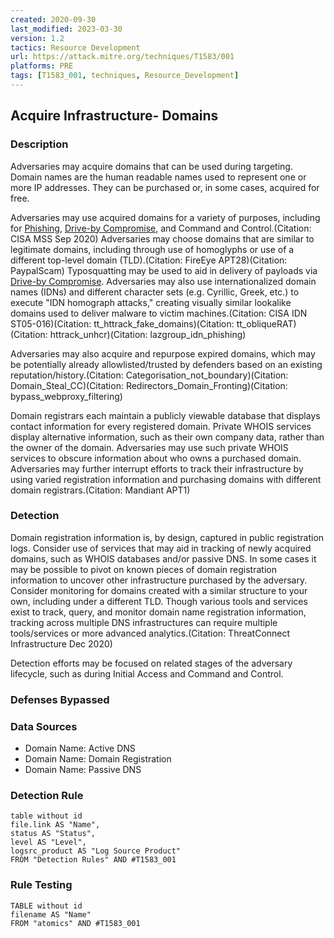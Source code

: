 ```yaml
---
created: 2020-09-30
last_modified: 2023-03-30
version: 1.2
tactics: Resource Development
url: https://attack.mitre.org/techniques/T1583/001
platforms: PRE
tags: [T1583_001, techniques, Resource_Development]
---
```


## Acquire Infrastructure- Domains

### Description

Adversaries may acquire domains that can be used during targeting. Domain names are the human readable names used to represent one or more IP addresses. They can be purchased or, in some cases, acquired for free.

Adversaries may use acquired domains for a variety of purposes, including for [Phishing](https://attack.mitre.org/techniques/T1566), [Drive-by Compromise](https://attack.mitre.org/techniques/T1189), and Command and Control.(Citation: CISA MSS Sep 2020) Adversaries may choose domains that are similar to legitimate domains, including through use of homoglyphs or use of a different top-level domain (TLD).(Citation: FireEye APT28)(Citation: PaypalScam) Typosquatting may be used to aid in delivery of payloads via [Drive-by Compromise](https://attack.mitre.org/techniques/T1189). Adversaries may also use internationalized domain names (IDNs) and different character sets (e.g. Cyrillic, Greek, etc.) to execute "IDN homograph attacks," creating visually similar lookalike domains used to deliver malware to victim machines.(Citation: CISA IDN ST05-016)(Citation: tt_httrack_fake_domains)(Citation: tt_obliqueRAT)(Citation: httrack_unhcr)(Citation: lazgroup_idn_phishing)

Adversaries may also acquire and repurpose expired domains, which may be potentially already allowlisted/trusted by defenders based on an existing reputation/history.(Citation: Categorisation_not_boundary)(Citation: Domain_Steal_CC)(Citation: Redirectors_Domain_Fronting)(Citation: bypass_webproxy_filtering)

Domain registrars each maintain a publicly viewable database that displays contact information for every registered domain. Private WHOIS services display alternative information, such as their own company data, rather than the owner of the domain. Adversaries may use such private WHOIS services to obscure information about who owns a purchased domain. Adversaries may further interrupt efforts to track their infrastructure by using varied registration information and purchasing domains with different domain registrars.(Citation: Mandiant APT1)

### Detection

Domain registration information is, by design, captured in public registration logs. Consider use of services that may aid in tracking of newly acquired domains, such as WHOIS databases and/or passive DNS. In some cases it may be possible to pivot on known pieces of domain registration information to uncover other infrastructure purchased by the adversary. Consider monitoring for domains created with a similar structure to your own, including under a different TLD. Though various tools and services exist to track, query, and monitor domain name registration information, tracking across multiple DNS infrastructures can require multiple tools/services or more advanced analytics.(Citation: ThreatConnect Infrastructure Dec 2020)

Detection efforts may be focused on related stages of the adversary lifecycle, such as during Initial Access and Command and Control.

### Defenses Bypassed



### Data Sources

  - Domain Name: Active DNS
  -  Domain Name: Domain Registration
  -  Domain Name: Passive DNS
### Detection Rule

```dataview
table without id
file.link AS "Name",
status AS "Status",
level AS "Level",
logsrc_product AS "Log Source Product"
FROM "Detection Rules" AND #T1583_001
```

### Rule Testing

```dataview
TABLE without id
filename AS "Name"
FROM "atomics" AND #T1583_001
```
